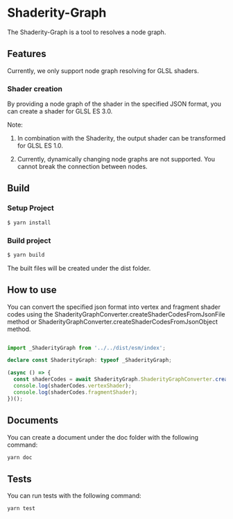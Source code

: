 # Shaderity-Graph

The Shaderity-Graph is a tool to resolves a node graph.

## Features

Currently, we only support node graph resolving for GLSL shaders.

### Shader creation

By providing a node graph of the shader in the specified JSON format, you can create a shader for GLSL ES 3.0.

Note:

1. In combination with the Shaderity, the output shader can be transformed for GLSL ES 1.0.

2. Currently, dynamically changing node graphs are not supported. You cannot break the connection between nodes.

## Build

### Setup Project

```bash
$ yarn install
```

### Build project

```bash
$ yarn build
```
The built files will be created under the dist folder.

## How to use

You can convert the specified json format into vertex and fragment shader codes using the ShaderityGraphConverter.createShaderCodesFromJsonFile method or ShaderityGraphConverter.createShaderCodesFromJsonObject method.

```typescript

import _ShaderityGraph from '../../dist/esm/index';

declare const ShaderityGraph: typeof _ShaderityGraph;

(async () => {
  const shaderCodes = await ShaderityGraph.ShaderityGraphConverter.createShaderCodesFromJsonFile('./shaderNodeGraph.json');
  console.log(shaderCodes.vertexShader);
  console.log(shaderCodes.fragmentShader);
})();


```

## Documents

You can create a document under the doc folder with the following command:

``` bash
yarn doc
```

## Tests

You can run tests with the following command:

``` bash
yarn test
```
